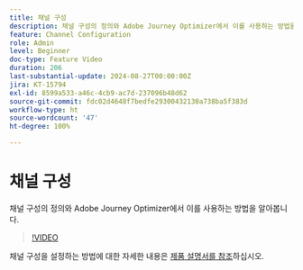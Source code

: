```yaml
---
title: 채널 구성
description: 채널 구성의 정의와 Adobe Journey Optimizer에서 이를 사용하는 방법을 알아봅니다.
feature: Channel Configuration
role: Admin
level: Beginner
doc-type: Feature Video
duration: 206
last-substantial-update: 2024-08-27T00:00:00Z
jira: KT-15794
exl-id: 8599a533-a46c-4cb9-ac7d-237096b48d62
source-git-commit: fdc02d4648f7bedfe29300432130a738ba5f383d
workflow-type: ht
source-wordcount: '47'
ht-degree: 100%

---
```


# 채널 구성

채널 구성의 정의와 Adobe Journey Optimizer에서 이를 사용하는 방법을 알아봅니다.

>[!VIDEO](https://video.tv.adobe.com/v/3433124/?learn=on)

채널 구성을 설정하는 방법에 대한 자세한 내용은 [제품 설명서를 참조](https://experienceleague.adobe.com/ko/docs/journey-optimizer/using/configuration/channel-surfaces#set-up-channel-surfaces)하십시오.

